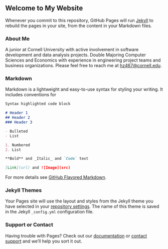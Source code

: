 ## Welcome to My Website

Whenever you commit to this repository, GitHub Pages will run [Jekyll](https://jekyllrb.com/) to rebuild the pages in your site, from the content in your Markdown files.

### About Me

A junior at Cornell University with active involvement in software development and data analysis projects. 
Double Majoring Computer Sciences and Economics with experience in engineering project teams and business organizations. 
Please feel free to reach me at hz467@cornell.edu. 

### Markdown

Markdown is a lightweight and easy-to-use syntax for styling your writing. It includes conventions for

```markdown
Syntax highlighted code block

# Header 1
## Header 2
### Header 3

- Bulleted
- List

1. Numbered
2. List

**Bold** and _Italic_ and `Code` text

[Link](url) and ![Image](src)
```

For more details see [GitHub Flavored Markdown](https://guides.github.com/features/mastering-markdown/).

### Jekyll Themes

Your Pages site will use the layout and styles from the Jekyll theme you have selected in your [repository settings](https://github.com/TerenceZhang29/TerenceZhang29.github.io/settings). The name of this theme is saved in the Jekyll `_config.yml` configuration file.

### Support or Contact

Having trouble with Pages? Check out our [documentation](https://docs.github.com/categories/github-pages-basics/) or [contact support](https://github.com/contact) and we’ll help you sort it out.
